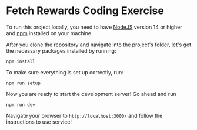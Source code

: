 # Fetch Rewards Coding Exercise

To run this project locally, you need to have [NodeJS](https://nodejs.dev/) version 14 or higher and [npm](https://npmjs.com/) installed on your machine.

After you clone the repository and navigate into the project's folder, let's get the necessary packages installed by running:

```
npm install
```

To make sure everything is set up correctly, run:

```
npm run setup
```

Now you are ready to start the development server! Go ahead and run

```
npm run dev
```

Navigate your browser to `http://localhost:3000/` and follow the instructions to use service!

